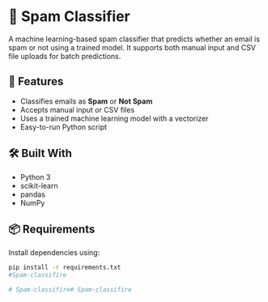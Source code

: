 # 📧 Spam Classifier

A machine learning-based spam classifier that predicts whether an email is spam or not using a trained model. It supports both manual input and CSV file uploads for batch predictions.

## 🚀 Features

- Classifies emails as **Spam** or **Not Spam**
- Accepts manual input or CSV files
- Uses a trained machine learning model with a vectorizer
- Easy-to-run Python script

## 🛠️ Built With

- Python 3
- scikit-learn
- pandas
- NumPy

## 📦 Requirements

Install dependencies using:

```bash
pip install -r requirements.txt
#Spam-classifire

# Spam-classifire#   S p a m - c l a s s i f i r e  
 
